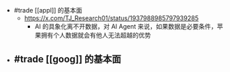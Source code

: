 - #trade [[appl]] 的基本面
	- https://x.com/TJ_Research01/status/1937988985797939285
		- AI 的具象化离不开数据，对 AI Agent 来说，如果数据是必要条件，苹果拥有个人数据就会有他人无法超越的优势
- #trade [[goog]] 的基本面
	-